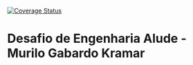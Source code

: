 [![Coverage Status](https://coveralls.io/repos/github/mgkramar/Alude-Stack/badge.svg?t=eSlUAb)](https://coveralls.io/github/mgkramar/Alude-Stack)

# Desafio de Engenharia Alude - Murilo Gabardo Kramar

